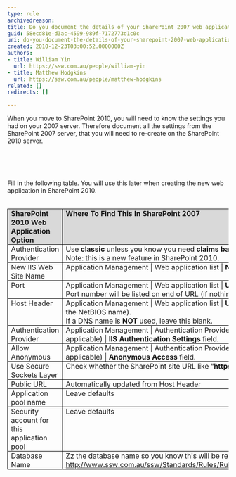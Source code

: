 ```yaml
---
type: rule
archivedreason: 
title: Do you document the details of your SharePoint 2007 web application
guid: 58ecd81e-d3ac-4599-989f-7172773d1c0c
uri: do-you-document-the-details-of-your-sharepoint-2007-web-application
created: 2010-12-23T03:00:52.0000000Z
authors:
- title: William Yin
  url: https://ssw.com.au/people/william-yin
- title: Matthew Hodgkins
  url: https://ssw.com.au/people/matthew-hodgkins
related: []
redirects: []

---
```




  <p>When you move to SharePoint 2010, you will need to know the settings you had on your 2007 server. Therefore document all the settings from the SharePoint 2007 server, that you will need to re-create on the SharePoint 2010 server. </p>
<p>&#160;</p>
​
<br><excerpt class='endintro'></excerpt><br>

  <p style="margin-top&#58;0cm;margin-right&#58;0cm;margin-bottom&#58;0pt;margin-left&#58;0cm;">Fill in the following table. You will use this later when creating the new web application in SharePoint 2010.</p>
<p style="margin-top&#58;0cm;margin-right&#58;0cm;margin-bottom&#58;0pt;margin-left&#58;0cm;">&#160;</p>
<table border="1" cellspacing="0" cellpadding="0" style="border-bottom-width&#58;medium;border-bottom-style&#58;none;border-bottom-color&#58;initial;border-left-width&#58;medium;border-left-style&#58;none;border-left-color&#58;initial;border-collapse&#58;collapse;border-top-width&#58;medium;border-top-style&#58;none;border-top-color&#58;initial;border-right-width&#58;medium;border-right-style&#58;none;border-right-color&#58;initial;">
    <tbody>
        <tr>
            <td valign="top" width="111" style="border-bottom-color&#58;windowtext;border-bottom-width&#58;1pt;border-bottom-style&#58;solid;border-left-color&#58;windowtext;border-left-width&#58;1pt;border-left-style&#58;solid;padding-bottom&#58;0cm;padding-left&#58;5.4pt;width&#58;83.4pt;padding-right&#58;5.4pt;background-image&#58;initial;background-attachment&#58;initial;background-color&#58;rgb(217, 217, 217);border-top-color&#58;windowtext;border-top-width&#58;1pt;border-top-style&#58;solid;border-right-color&#58;windowtext;border-right-width&#58;1pt;border-right-style&#58;solid;padding-top&#58;0cm;background-position&#58;initial initial;">
            <p style="margin-top&#58;0cm;margin-right&#58;0cm;margin-bottom&#58;0pt;margin-left&#58;0cm;"><b>SharePoint 2010 Web Application Option</b></p>
            </td>
            <td valign="top" width="321" style="border-bottom-color&#58;windowtext;border-bottom-width&#58;1pt;border-bottom-style&#58;solid;padding-bottom&#58;0cm;padding-left&#58;5.4pt;width&#58;240.95pt;padding-right&#58;5.4pt;background-image&#58;initial;background-attachment&#58;initial;background-color&#58;rgb(217, 217, 217);border-left-color&#58;rgb(240, 240, 240);border-top-color&#58;windowtext;border-top-width&#58;1pt;border-top-style&#58;solid;border-right-color&#58;windowtext;border-right-width&#58;1pt;border-right-style&#58;solid;padding-top&#58;0cm;background-position&#58;initial initial;">
            <p style="margin-top&#58;0cm;margin-right&#58;0cm;margin-bottom&#58;0pt;margin-left&#58;0cm;"><b>Where To Find This In SharePoint 2007</b></p>
            </td>
            <td valign="top" width="187" style="border-bottom-color&#58;windowtext;border-bottom-width&#58;1pt;border-bottom-style&#58;solid;padding-bottom&#58;0cm;padding-left&#58;5.4pt;width&#58;140pt;padding-right&#58;5.4pt;background-image&#58;initial;background-attachment&#58;initial;background-color&#58;rgb(217, 217, 217);border-left-color&#58;rgb(240, 240, 240);border-top-color&#58;windowtext;border-top-width&#58;1pt;border-top-style&#58;solid;border-right-color&#58;windowtext;border-right-width&#58;1pt;border-right-style&#58;solid;padding-top&#58;0cm;background-position&#58;initial initial;">
            <p style="margin-top&#58;0cm;margin-right&#58;0cm;margin-bottom&#58;0pt;margin-left&#58;0cm;"><b>Answer</b></p>
            </td>
        </tr>
        <tr>
            <td valign="top" width="111" style="border-bottom-color&#58;windowtext;border-bottom-width&#58;1pt;border-bottom-style&#58;solid;border-left-color&#58;windowtext;border-left-width&#58;1pt;border-left-style&#58;solid;padding-bottom&#58;0cm;background-color&#58;transparent;border-top-color&#58;rgb(240, 240, 240);padding-left&#58;5.4pt;width&#58;83.4pt;padding-right&#58;5.4pt;border-right-color&#58;windowtext;border-right-width&#58;1pt;border-right-style&#58;solid;padding-top&#58;0cm;">
            <p style="margin-top&#58;0cm;margin-right&#58;0cm;margin-bottom&#58;0pt;margin-left&#58;0cm;">Authentication Provider</p>
            </td>
            <td valign="top" width="321" style="border-bottom-color&#58;windowtext;border-bottom-width&#58;1pt;border-bottom-style&#58;solid;padding-bottom&#58;0cm;background-color&#58;transparent;border-top-color&#58;rgb(240, 240, 240);padding-left&#58;5.4pt;width&#58;240.95pt;padding-right&#58;5.4pt;border-left-color&#58;rgb(240, 240, 240);border-right-color&#58;windowtext;border-right-width&#58;1pt;border-right-style&#58;solid;padding-top&#58;0cm;">
            <p style="margin-top&#58;0cm;margin-right&#58;0cm;margin-bottom&#58;0pt;margin-left&#58;0cm;">Use <b>classic</b> unless you know you need <b>claims based authentication <br>
            </b>Note&#58; this is a new feature in SharePoint 2010. </p>
            </td>
            <td valign="top" width="187" style="border-bottom-color&#58;windowtext;border-bottom-width&#58;1pt;border-bottom-style&#58;solid;padding-bottom&#58;0cm;background-color&#58;transparent;border-top-color&#58;rgb(240, 240, 240);padding-left&#58;5.4pt;width&#58;140pt;padding-right&#58;5.4pt;border-left-color&#58;rgb(240, 240, 240);border-right-color&#58;windowtext;border-right-width&#58;1pt;border-right-style&#58;solid;padding-top&#58;0cm;">
            <p style="margin-top&#58;0cm;margin-right&#58;0cm;margin-bottom&#58;0pt;margin-left&#58;0cm;">&#160;</p>
            </td>
        </tr>
        <tr>
            <td valign="top" width="111" style="border-bottom-color&#58;windowtext;border-bottom-width&#58;1pt;border-bottom-style&#58;solid;border-left-color&#58;windowtext;border-left-width&#58;1pt;border-left-style&#58;solid;padding-bottom&#58;0cm;background-color&#58;transparent;border-top-color&#58;rgb(240, 240, 240);padding-left&#58;5.4pt;width&#58;83.4pt;padding-right&#58;5.4pt;border-right-color&#58;windowtext;border-right-width&#58;1pt;border-right-style&#58;solid;padding-top&#58;0cm;">
            <p style="margin-top&#58;0cm;margin-right&#58;0cm;margin-bottom&#58;0pt;margin-left&#58;0cm;">New IIS Web Site Name</p>
            </td>
            <td valign="top" width="321" style="border-bottom-color&#58;windowtext;border-bottom-width&#58;1pt;border-bottom-style&#58;solid;padding-bottom&#58;0cm;background-color&#58;transparent;border-top-color&#58;rgb(240, 240, 240);padding-left&#58;5.4pt;width&#58;240.95pt;padding-right&#58;5.4pt;border-left-color&#58;rgb(240, 240, 240);border-right-color&#58;windowtext;border-right-width&#58;1pt;border-right-style&#58;solid;padding-top&#58;0cm;">
            <p style="margin-top&#58;0cm;margin-right&#58;0cm;margin-bottom&#58;0pt;margin-left&#58;0cm;">Application Management | Web application list | <b>Name Field</b></p>
            </td>
            <td valign="top" width="187" style="border-bottom-color&#58;windowtext;border-bottom-width&#58;1pt;border-bottom-style&#58;solid;padding-bottom&#58;0cm;background-color&#58;transparent;border-top-color&#58;rgb(240, 240, 240);padding-left&#58;5.4pt;width&#58;140pt;padding-right&#58;5.4pt;border-left-color&#58;rgb(240, 240, 240);border-right-color&#58;windowtext;border-right-width&#58;1pt;border-right-style&#58;solid;padding-top&#58;0cm;">
            <p style="margin-top&#58;0cm;margin-right&#58;0cm;margin-bottom&#58;0pt;margin-left&#58;0cm;">&#160;</p>
            </td>
        </tr>
        <tr>
            <td valign="top" width="111" style="border-bottom-color&#58;windowtext;border-bottom-width&#58;1pt;border-bottom-style&#58;solid;border-left-color&#58;windowtext;border-left-width&#58;1pt;border-left-style&#58;solid;padding-bottom&#58;0cm;background-color&#58;transparent;border-top-color&#58;rgb(240, 240, 240);padding-left&#58;5.4pt;width&#58;83.4pt;padding-right&#58;5.4pt;border-right-color&#58;windowtext;border-right-width&#58;1pt;border-right-style&#58;solid;padding-top&#58;0cm;">
            <p style="margin-top&#58;0cm;margin-right&#58;0cm;margin-bottom&#58;0pt;margin-left&#58;0cm;">Port</p>
            </td>
            <td valign="top" width="321" style="border-bottom-color&#58;windowtext;border-bottom-width&#58;1pt;border-bottom-style&#58;solid;padding-bottom&#58;0cm;background-color&#58;transparent;border-top-color&#58;rgb(240, 240, 240);padding-left&#58;5.4pt;width&#58;240.95pt;padding-right&#58;5.4pt;border-left-color&#58;rgb(240, 240, 240);border-right-color&#58;windowtext;border-right-width&#58;1pt;border-right-style&#58;solid;padding-top&#58;0cm;">
            <p style="margin-top&#58;0cm;margin-right&#58;0cm;margin-bottom&#58;0pt;margin-left&#58;0cm;">Application Management | Web application list | <b>URL Field</b>. <br>
            Port number will be listed on end of URL (if nothing its port 80)</p>
            </td>
            <td valign="top" width="187" style="border-bottom-color&#58;windowtext;border-bottom-width&#58;1pt;border-bottom-style&#58;solid;padding-bottom&#58;0cm;background-color&#58;transparent;border-top-color&#58;rgb(240, 240, 240);padding-left&#58;5.4pt;width&#58;140pt;padding-right&#58;5.4pt;border-left-color&#58;rgb(240, 240, 240);border-right-color&#58;windowtext;border-right-width&#58;1pt;border-right-style&#58;solid;padding-top&#58;0cm;">
            <p style="margin-top&#58;0cm;margin-right&#58;0cm;margin-bottom&#58;0pt;margin-left&#58;0cm;">&#160;</p>
            </td>
        </tr>
        <tr>
            <td valign="top" width="111" style="border-bottom-color&#58;windowtext;border-bottom-width&#58;1pt;border-bottom-style&#58;solid;border-left-color&#58;windowtext;border-left-width&#58;1pt;border-left-style&#58;solid;padding-bottom&#58;0cm;background-color&#58;transparent;border-top-color&#58;rgb(240, 240, 240);padding-left&#58;5.4pt;width&#58;83.4pt;padding-right&#58;5.4pt;border-right-color&#58;windowtext;border-right-width&#58;1pt;border-right-style&#58;solid;padding-top&#58;0cm;">
            <p style="margin-top&#58;0cm;margin-right&#58;0cm;margin-bottom&#58;0pt;margin-left&#58;0cm;">Host Header</p>
            </td>
            <td valign="top" width="321" style="border-bottom-color&#58;windowtext;border-bottom-width&#58;1pt;border-bottom-style&#58;solid;padding-bottom&#58;0cm;background-color&#58;transparent;border-top-color&#58;rgb(240, 240, 240);padding-left&#58;5.4pt;width&#58;240.95pt;padding-right&#58;5.4pt;border-left-color&#58;rgb(240, 240, 240);border-right-color&#58;windowtext;border-right-width&#58;1pt;border-right-style&#58;solid;padding-top&#58;0cm;">
            <p style="margin-top&#58;0cm;margin-right&#58;0cm;margin-bottom&#58;0pt;margin-left&#58;0cm;">Application Management | Web application list | <b>URL Field</b> if a DNS name is used (not just the NetBIOS name). <br>
            If a DNS name is <b>NOT</b> used, leave this blank.</p>
            </td>
            <td valign="top" width="187" style="border-bottom-color&#58;windowtext;border-bottom-width&#58;1pt;border-bottom-style&#58;solid;padding-bottom&#58;0cm;background-color&#58;transparent;border-top-color&#58;rgb(240, 240, 240);padding-left&#58;5.4pt;width&#58;140pt;padding-right&#58;5.4pt;border-left-color&#58;rgb(240, 240, 240);border-right-color&#58;windowtext;border-right-width&#58;1pt;border-right-style&#58;solid;padding-top&#58;0cm;">
            <p style="margin-top&#58;0cm;margin-right&#58;0cm;margin-bottom&#58;0pt;margin-left&#58;0cm;">&#160;</p>
            </td>
        </tr>
        <tr>
            <td valign="top" width="111" style="border-bottom-color&#58;windowtext;border-bottom-width&#58;1pt;border-bottom-style&#58;solid;border-left-color&#58;windowtext;border-left-width&#58;1pt;border-left-style&#58;solid;padding-bottom&#58;0cm;background-color&#58;transparent;border-top-color&#58;rgb(240, 240, 240);padding-left&#58;5.4pt;width&#58;83.4pt;padding-right&#58;5.4pt;border-right-color&#58;windowtext;border-right-width&#58;1pt;border-right-style&#58;solid;padding-top&#58;0cm;">
            <p style="margin-top&#58;0cm;margin-right&#58;0cm;margin-bottom&#58;0pt;margin-left&#58;0cm;">Authentication Provider</p>
            </td>
            <td valign="top" width="321" style="border-bottom-color&#58;windowtext;border-bottom-width&#58;1pt;border-bottom-style&#58;solid;padding-bottom&#58;0cm;background-color&#58;transparent;border-top-color&#58;rgb(240, 240, 240);padding-left&#58;5.4pt;width&#58;240.95pt;padding-right&#58;5.4pt;border-left-color&#58;rgb(240, 240, 240);border-right-color&#58;windowtext;border-right-width&#58;1pt;border-right-style&#58;solid;padding-top&#58;0cm;">
            <p style="margin-top&#58;0cm;margin-right&#58;0cm;margin-bottom&#58;0pt;margin-left&#58;0cm;">Application Management | Authentication Providers | (Click On the default zone if applicable) | <b>IIS Authentication Settings</b> field.</p>
            </td>
            <td valign="top" width="187" style="border-bottom-color&#58;windowtext;border-bottom-width&#58;1pt;border-bottom-style&#58;solid;padding-bottom&#58;0cm;background-color&#58;transparent;border-top-color&#58;rgb(240, 240, 240);padding-left&#58;5.4pt;width&#58;140pt;padding-right&#58;5.4pt;border-left-color&#58;rgb(240, 240, 240);border-right-color&#58;windowtext;border-right-width&#58;1pt;border-right-style&#58;solid;padding-top&#58;0cm;">
            <p style="margin-top&#58;0cm;margin-right&#58;0cm;margin-bottom&#58;0pt;margin-left&#58;0cm;">&#160;</p>
            </td>
        </tr>
        <tr>
            <td valign="top" width="111" style="border-bottom-color&#58;windowtext;border-bottom-width&#58;1pt;border-bottom-style&#58;solid;border-left-color&#58;windowtext;border-left-width&#58;1pt;border-left-style&#58;solid;padding-bottom&#58;0cm;background-color&#58;transparent;border-top-color&#58;rgb(240, 240, 240);padding-left&#58;5.4pt;width&#58;83.4pt;padding-right&#58;5.4pt;border-right-color&#58;windowtext;border-right-width&#58;1pt;border-right-style&#58;solid;padding-top&#58;0cm;">
            <p style="margin-top&#58;0cm;margin-right&#58;0cm;margin-bottom&#58;0pt;margin-left&#58;0cm;">Allow Anonymous</p>
            </td>
            <td valign="top" width="321" style="border-bottom-color&#58;windowtext;border-bottom-width&#58;1pt;border-bottom-style&#58;solid;padding-bottom&#58;0cm;background-color&#58;transparent;border-top-color&#58;rgb(240, 240, 240);padding-left&#58;5.4pt;width&#58;240.95pt;padding-right&#58;5.4pt;border-left-color&#58;rgb(240, 240, 240);border-right-color&#58;windowtext;border-right-width&#58;1pt;border-right-style&#58;solid;padding-top&#58;0cm;">
            <p style="margin-top&#58;0cm;margin-right&#58;0cm;margin-bottom&#58;0pt;margin-left&#58;0cm;">Application Management | Authentication Providers | (Click On the default zone if applicable) | <b>Anonymous Access</b> field.</p>
            </td>
            <td valign="top" width="187" style="border-bottom-color&#58;windowtext;border-bottom-width&#58;1pt;border-bottom-style&#58;solid;padding-bottom&#58;0cm;background-color&#58;transparent;border-top-color&#58;rgb(240, 240, 240);padding-left&#58;5.4pt;width&#58;140pt;padding-right&#58;5.4pt;border-left-color&#58;rgb(240, 240, 240);border-right-color&#58;windowtext;border-right-width&#58;1pt;border-right-style&#58;solid;padding-top&#58;0cm;">
            <p style="margin-top&#58;0cm;margin-right&#58;0cm;margin-bottom&#58;0pt;margin-left&#58;0cm;">&#160;</p>
            </td>
        </tr>
        <tr>
            <td valign="top" width="111" style="border-bottom-color&#58;windowtext;border-bottom-width&#58;1pt;border-bottom-style&#58;solid;border-left-color&#58;windowtext;border-left-width&#58;1pt;border-left-style&#58;solid;padding-bottom&#58;0cm;background-color&#58;transparent;border-top-color&#58;rgb(240, 240, 240);padding-left&#58;5.4pt;width&#58;83.4pt;padding-right&#58;5.4pt;border-right-color&#58;windowtext;border-right-width&#58;1pt;border-right-style&#58;solid;padding-top&#58;0cm;">
            <p style="margin-top&#58;0cm;margin-right&#58;0cm;margin-bottom&#58;0pt;margin-left&#58;0cm;">Use Secure Sockets Layer</p>
            </td>
            <td valign="top" width="321" style="border-bottom-color&#58;windowtext;border-bottom-width&#58;1pt;border-bottom-style&#58;solid;padding-bottom&#58;0cm;background-color&#58;transparent;border-top-color&#58;rgb(240, 240, 240);padding-left&#58;5.4pt;width&#58;240.95pt;padding-right&#58;5.4pt;border-left-color&#58;rgb(240, 240, 240);border-right-color&#58;windowtext;border-right-width&#58;1pt;border-right-style&#58;solid;padding-top&#58;0cm;">
            <p style="margin-top&#58;0cm;margin-right&#58;0cm;margin-bottom&#58;0pt;margin-left&#58;0cm;">Check whether the SharePoint site URL like “<b>https</b>&#58;//***”</p>
            </td>
            <td valign="top" width="187" style="border-bottom-color&#58;windowtext;border-bottom-width&#58;1pt;border-bottom-style&#58;solid;padding-bottom&#58;0cm;background-color&#58;transparent;border-top-color&#58;rgb(240, 240, 240);padding-left&#58;5.4pt;width&#58;140pt;padding-right&#58;5.4pt;border-left-color&#58;rgb(240, 240, 240);border-right-color&#58;windowtext;border-right-width&#58;1pt;border-right-style&#58;solid;padding-top&#58;0cm;">
            <p style="margin-top&#58;0cm;margin-right&#58;0cm;margin-bottom&#58;0pt;margin-left&#58;0cm;">&#160;</p>
            </td>
        </tr>
        <tr>
            <td valign="top" width="111" style="border-bottom-color&#58;windowtext;border-bottom-width&#58;1pt;border-bottom-style&#58;solid;border-left-color&#58;windowtext;border-left-width&#58;1pt;border-left-style&#58;solid;padding-bottom&#58;0cm;background-color&#58;transparent;border-top-color&#58;rgb(240, 240, 240);padding-left&#58;5.4pt;width&#58;83.4pt;padding-right&#58;5.4pt;border-right-color&#58;windowtext;border-right-width&#58;1pt;border-right-style&#58;solid;padding-top&#58;0cm;">
            <p style="margin-top&#58;0cm;margin-right&#58;0cm;margin-bottom&#58;0pt;margin-left&#58;0cm;">Public URL</p>
            </td>
            <td valign="top" width="321" style="border-bottom-color&#58;windowtext;border-bottom-width&#58;1pt;border-bottom-style&#58;solid;padding-bottom&#58;0cm;background-color&#58;transparent;border-top-color&#58;rgb(240, 240, 240);padding-left&#58;5.4pt;width&#58;240.95pt;padding-right&#58;5.4pt;border-left-color&#58;rgb(240, 240, 240);border-right-color&#58;windowtext;border-right-width&#58;1pt;border-right-style&#58;solid;padding-top&#58;0cm;">
            <p style="margin-top&#58;0cm;margin-right&#58;0cm;margin-bottom&#58;0pt;margin-left&#58;0cm;">Automatically updated from Host Header</p>
            </td>
            <td valign="top" width="187" style="border-bottom-color&#58;windowtext;border-bottom-width&#58;1pt;border-bottom-style&#58;solid;padding-bottom&#58;0cm;background-color&#58;transparent;border-top-color&#58;rgb(240, 240, 240);padding-left&#58;5.4pt;width&#58;140pt;padding-right&#58;5.4pt;border-left-color&#58;rgb(240, 240, 240);border-right-color&#58;windowtext;border-right-width&#58;1pt;border-right-style&#58;solid;padding-top&#58;0cm;">
            <p style="margin-top&#58;0cm;margin-right&#58;0cm;margin-bottom&#58;0pt;margin-left&#58;0cm;">&#160;</p>
            </td>
        </tr>
        <tr>
            <td valign="top" width="111" style="border-bottom-color&#58;windowtext;border-bottom-width&#58;1pt;border-bottom-style&#58;solid;border-left-color&#58;windowtext;border-left-width&#58;1pt;border-left-style&#58;solid;padding-bottom&#58;0cm;background-color&#58;transparent;border-top-color&#58;rgb(240, 240, 240);padding-left&#58;5.4pt;width&#58;83.4pt;padding-right&#58;5.4pt;border-right-color&#58;windowtext;border-right-width&#58;1pt;border-right-style&#58;solid;padding-top&#58;0cm;">
            <p style="margin-top&#58;0cm;margin-right&#58;0cm;margin-bottom&#58;0pt;margin-left&#58;0cm;">Application pool name</p>
            </td>
            <td valign="top" width="321" style="border-bottom-color&#58;windowtext;border-bottom-width&#58;1pt;border-bottom-style&#58;solid;padding-bottom&#58;0cm;background-color&#58;transparent;border-top-color&#58;rgb(240, 240, 240);padding-left&#58;5.4pt;width&#58;240.95pt;padding-right&#58;5.4pt;border-left-color&#58;rgb(240, 240, 240);border-right-color&#58;windowtext;border-right-width&#58;1pt;border-right-style&#58;solid;padding-top&#58;0cm;">
            <p style="margin-top&#58;0cm;margin-right&#58;0cm;margin-bottom&#58;0pt;margin-left&#58;0cm;">Leave defaults</p>
            </td>
            <td valign="top" width="187" style="border-bottom-color&#58;windowtext;border-bottom-width&#58;1pt;border-bottom-style&#58;solid;padding-bottom&#58;0cm;background-color&#58;transparent;border-top-color&#58;rgb(240, 240, 240);padding-left&#58;5.4pt;width&#58;140pt;padding-right&#58;5.4pt;border-left-color&#58;rgb(240, 240, 240);border-right-color&#58;windowtext;border-right-width&#58;1pt;border-right-style&#58;solid;padding-top&#58;0cm;">
            <p style="margin-top&#58;0cm;margin-right&#58;0cm;margin-bottom&#58;0pt;margin-left&#58;0cm;">&#160;</p>
            </td>
        </tr>
        <tr>
            <td valign="top" width="111" style="border-bottom-color&#58;windowtext;border-bottom-width&#58;1pt;border-bottom-style&#58;solid;border-left-color&#58;windowtext;border-left-width&#58;1pt;border-left-style&#58;solid;padding-bottom&#58;0cm;background-color&#58;transparent;border-top-color&#58;rgb(240, 240, 240);padding-left&#58;5.4pt;width&#58;83.4pt;padding-right&#58;5.4pt;border-right-color&#58;windowtext;border-right-width&#58;1pt;border-right-style&#58;solid;padding-top&#58;0cm;">
            <p style="margin-top&#58;0cm;margin-right&#58;0cm;margin-bottom&#58;0pt;margin-left&#58;0cm;">Security account for this application pool</p>
            </td>
            <td valign="top" width="321" style="border-bottom-color&#58;windowtext;border-bottom-width&#58;1pt;border-bottom-style&#58;solid;padding-bottom&#58;0cm;background-color&#58;transparent;border-top-color&#58;rgb(240, 240, 240);padding-left&#58;5.4pt;width&#58;240.95pt;padding-right&#58;5.4pt;border-left-color&#58;rgb(240, 240, 240);border-right-color&#58;windowtext;border-right-width&#58;1pt;border-right-style&#58;solid;padding-top&#58;0cm;">
            <p style="margin-top&#58;0cm;margin-right&#58;0cm;margin-bottom&#58;0pt;margin-left&#58;0cm;">Leave defaults</p>
            </td>
            <td valign="top" width="187" style="border-bottom-color&#58;windowtext;border-bottom-width&#58;1pt;border-bottom-style&#58;solid;padding-bottom&#58;0cm;background-color&#58;transparent;border-top-color&#58;rgb(240, 240, 240);padding-left&#58;5.4pt;width&#58;140pt;padding-right&#58;5.4pt;border-left-color&#58;rgb(240, 240, 240);border-right-color&#58;windowtext;border-right-width&#58;1pt;border-right-style&#58;solid;padding-top&#58;0cm;">
            <p style="margin-top&#58;0cm;margin-right&#58;0cm;margin-bottom&#58;0pt;margin-left&#58;0cm;">&#160;</p>
            </td>
        </tr>
        <tr>
            <td valign="top" width="111" style="border-bottom-color&#58;windowtext;border-bottom-width&#58;1pt;border-bottom-style&#58;solid;border-left-color&#58;windowtext;border-left-width&#58;1pt;border-left-style&#58;solid;padding-bottom&#58;0cm;background-color&#58;transparent;border-top-color&#58;rgb(240, 240, 240);padding-left&#58;5.4pt;width&#58;83.4pt;padding-right&#58;5.4pt;border-right-color&#58;windowtext;border-right-width&#58;1pt;border-right-style&#58;solid;padding-top&#58;0cm;">
            <p style="margin-top&#58;0cm;margin-right&#58;0cm;margin-bottom&#58;0pt;margin-left&#58;0cm;">Database Name</p>
            </td>
            <td valign="top" width="321" style="border-bottom-color&#58;windowtext;border-bottom-width&#58;1pt;border-bottom-style&#58;solid;padding-bottom&#58;0cm;background-color&#58;transparent;border-top-color&#58;rgb(240, 240, 240);padding-left&#58;5.4pt;width&#58;240.95pt;padding-right&#58;5.4pt;border-left-color&#58;rgb(240, 240, 240);border-right-color&#58;windowtext;border-right-width&#58;1pt;border-right-style&#58;solid;padding-top&#58;0cm;">
            <p style="margin-top&#58;0cm;margin-right&#58;0cm;margin-bottom&#58;0pt;margin-left&#58;0cm;">Zz the database name so you know this will be replaced (read <a href="http&#58;//www.ssw.com.au/ssw/Standards/Rules/RulestoSuccessfulProjects.aspx#zzoldfiles">http&#58;//www.ssw.com.au/ssw/Standards/Rules/RulestoSuccessfulProjects.aspx#zzoldfiles</a>) </p>
            </td>
            <td valign="top" width="187" style="border-bottom-color&#58;windowtext;border-bottom-width&#58;1pt;border-bottom-style&#58;solid;padding-bottom&#58;0cm;background-color&#58;transparent;border-top-color&#58;rgb(240, 240, 240);padding-left&#58;5.4pt;width&#58;140pt;padding-right&#58;5.4pt;border-left-color&#58;rgb(240, 240, 240);border-right-color&#58;windowtext;border-right-width&#58;1pt;border-right-style&#58;solid;padding-top&#58;0cm;">
            <p style="margin-top&#58;0cm;margin-right&#58;0cm;margin-bottom&#58;0pt;margin-left&#58;0cm;">&#160;</p>
            </td>
        </tr>
    </tbody>
</table>
<p style="margin-top&#58;0cm;margin-right&#58;0cm;margin-bottom&#58;0pt;margin-left&#58;0cm;">&#160;</p>
<p style="margin-top&#58;0cm;margin-right&#58;0cm;margin-bottom&#58;0pt;margin-left&#58;0cm;">&#160;</p>



